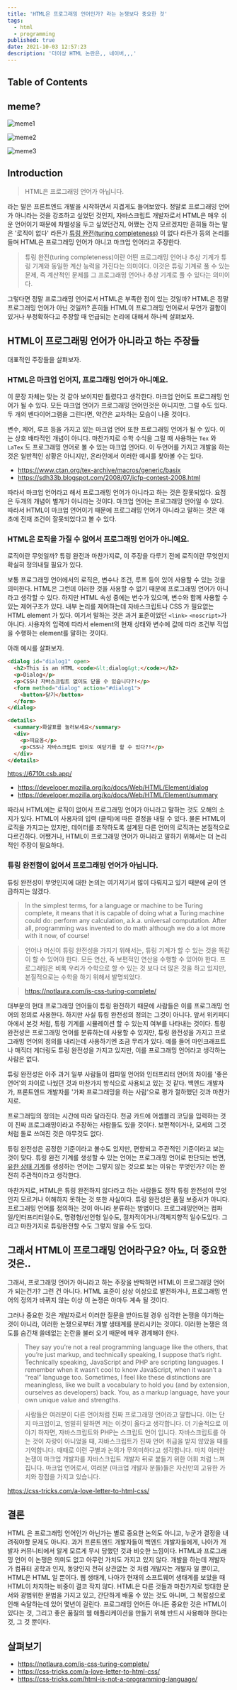 ```yaml
---
title: 'HTML은 프로그래밍 언어인가? 라는 논쟁보다 중요한 것'
tags:
  - html
  - programming
published: true
date: 2021-10-03 12:57:23
description: '더이상 HTML 논란은,, 네이버,,,'
---
```


## Table of Contents

## meme?

![meme1](https://i.redd.it/m41loixjno811.jpg)

![meme2](https://i.kym-cdn.com/photos/images/original/001/382/372/e8b.jpg)

![meme3](https://pbs.twimg.com/media/EPgQXItUcAAQE9V.jpg)

## Introduction

> HTML은 프로그래밍 언어가 아닙니다.

라는 말은 프론트엔드 개발을 시작하면서 지겹게도 들어보았다. 정말로 프로그래밍 언어가 아니라는 것을 강조하고 싶었던 것인지, 자바스크립트 개발자로서 HTML은 매우 쉬운 언어이기 때문에 차별성을 두고 싶었던건지, 어쨌는 건지 모르겠지만 흔히들 하는 말은 '로직이 없다' 라든가 [튜링 완전(turing completeness)](https://ko.wikipedia.org/wiki/%ED%8A%9C%EB%A7%81_%EC%99%84%EC%A0%84) 이 없다 라든가 등의 논리를 들며 HTML은 프로그래밍 언어가 아니고 마크업 언어라고 주장한다.

> 튜링 완전(turing completeness)이란 어떤 프로그래밍 언어나 추상 기계가 튜링 기계와 동일한 계산 능력을 가진다는 의미이다. 이것은 튜링 기계로 풀 수 있는 문제, 즉 계산적인 문제를 그 프로그래밍 언어나 추상 기계로 풀 수 있다는 의미이다.

그렇다면 정말 프로그래밍 언어로서 HTML은 부족한 점이 있는 것일까? HTML은 정말 프로그래밍 언어가 아닌 것일까? 흔히들 HTML이 프로그래밍 언어로서 무언가 결함이 있거나 부정확하다고 주장할 때 언급되는 논리에 대해서 하나씩 살펴보자.

## HTML이 프로그래밍 언어가 아니라고 하는 주장들

대표적인 주장들을 살펴보자.

### HTML은 마크업 언어지, 프로그래밍 언어가 아니예요.

이 문장 자체는 맞는 것 같아 보이지만 틀렸다고 생각한다. 마크업 언어도 프로그래밍 언어가 될 수 있다. 모든 마크업 언어가 프로그래밍 언어인것은 아니지만, 그럴 수도 있다. 두 개의 벤다이어그램을 그린다면, 약간은 교차하는 모습이 나올 것이다.

변수, 제어, 루프 등을 가지고 있는 마크업 언어 또한 프로그래밍 언어가 될 수 있다. 이는 상호 배타적인 개념이 아니다. 마찬가지로 수학 수식을 그릴 때 사용하는 `Tex` 와 `LaTex` 도 프로그래밍 언어로 볼 수 있는 마크업 언어다. 이 두언어를 가지고 개발을 하는 것은 일반적인 상황은 아니지만, 온라인에서 이러한 예시를 찾아볼 수는 있다.

- https://www.ctan.org/tex-archive/macros/generic/basix
- https://sdh33b.blogspot.com/2008/07/icfp-contest-2008.html

따라서 마크업 언어라고 해서 프로그래밍 언어가 아니라고 하는 것은 잘못되었다. 요점은 두개의 개념이 별개가 아니라는 것이다. 마크업 언어는 프로그래밍 언어일 수 있다. 따라서 HTML이 마크업 언어이기 때문에 프로그래밍 언어가 아니라고 말하는 것은 애초에 전재 조건이 잘못되었다고 볼 수 있다.

### HTML은 로직을 가질 수 없어서 프로그래밍 언어가 아니예요.

로직이란 무엇일까? 튜링 완전과 마찬가지로, 이 주장을 다루기 전에 로직이란 무엇인지 확실히 정의내릴 필요가 있다.

보통 프로그래밍 언어에서의 로직은, 변수나 조건, 루프 등이 있어 사용할 수 있는 것을 의미한다. HTML은 그런데 이러한 것을 사용할 수 없기 때문에 프로그래밍 언어가 아니라고 생각할 수 있다. 하지만 HTML 속성 중에는 변수가 있으며, 변수와 함께 사용할 수 있는 제어구조가 있다. 내부 논리를 제어하는데 자바스크립트나 CSS 가 필요없는 HTML element 가 있다. 여기서 말하는 것은 과거 표준이었던 `<link>` `<noscript>`가 아니다. 사용자의 입력에 따라서 element의 현재 상태와 변수에 값에 따라 조건부 작업을 수행하는 element를 말하는 것이다.

아래 예시를 살펴보자.

```html
<dialog id="dialog1" open>
  <h2>This is an HTML <code>&lt;dialog&gt;</code></h2>
  <p>Dialog</p>
  <p>CSS나 자바스크립트 없이도 닫을 수 있습니다?!</p>
  <form method="dialog" action="#dialog1">
    <button>닫기</button>
  </form>
</dialog>

<details>
  <summary>화살표를 눌러보세요</summary>
  <div>
    <p>띠요옹</p>
    <p>CSS나 자바스크립트 없이도 여닫기를 할 수 있다?!</p>
  </div>
</details>
```

https://6710t.csb.app/

- https://developer.mozilla.org/ko/docs/Web/HTML/Element/dialog
- https://developer.mozilla.org/ko/docs/Web/HTML/Element/summary

따라서 HTML에는 로직이 없어서 프로그래밍 언어가 아니라고 말하는 것도 오해의 소지가 있다. HTML이 사용자의 입력 (클릭)에 따른 결정을 내릴 수 있다. 물론 HTML이 로직을 가지고는 있지만, 데이터를 조작하도록 설계된 다른 언어의 로직과는 본질적으로 다르긴하다. 어쨌거나, HTML이 프로그래밍 언어가 아니라고 말하기 위해서는 더 논리적인 주장이 필요하다.

### 튜링 완전함이 없어서 프로그래밍 언어가 아닙니다.

튜링 완전성이 무엇인지에 대한 논의는 여기저기서 많이 다뤄지고 있기 때문에 굳이 언급하지는 않겠다.

> In the simplest terms, for a language or machine to be Turing complete, it means that it is capable of doing what a Turing machine could do: perform any calculation, a.k.a. universal computation. After all, programming was invented to do math although we do a lot more with it now, of course!

> 언어나 머신이 튜링 완전성을 가지기 위해서는, 튜링 기계가 할 수 있는 것을 똑같이 할 수 있어야 한다. 모든 연산, 즉 보편적인 연산을 수행할 수 있어야 한다. 프로그래밍은 비록 우리가 수학으로 할 수 있는 것 보다 더 많은 것을 하고 있지만, 본질적으로는 수학을 하기 위해서 발명되었다.

> https://notlaura.com/is-css-turing-complete/

대부분의 현대 프로그래밍 언어들이 튜링 완전하기 때문에 사람들은 이를 프로그래밍 언어의 정의로 사용한다. 하지만 사실 튜링 완전성의 정의는 그것이 아니다. 앞서 위키피디아에서 본것 처럼, 튜링 기계를 시뮬레이션 할 수 있는지 여부를 나타내는 것이다. 튜링 완전성은 프로그래밍 언어를 분류하는데 사용할 수 있지만, 튜링 완전성을 가지고 프로그래밍 언어의 정의를 내리는데 사용하기엔 조금 무리가 있다. 예를 들어 마인크래프트나 매직더 게더링도 튜링 완전성을 가지고 있지만, 이를 프로그래밍 언어라고 생각하는 사람은 없다.

튜링 완전성은 아주 과거 일부 사람들이 컴파일 언어와 인터프리터 언어의 차이를 '좋은 언어'의 차이로 나눴던 것과 마찬가지 방식으로 사용되고 있는 것 같다. 백엔드 개발자가, 프론트엔드 개발자를 '가짜 프로그래밍을 하는 사람'으로 평가 절하했던 것과 마찬가지로.

프로그래밍의 정의는 시간에 따라 달라진다. 천공 카드에 어셈블리 코딩을 입력하는 것이 진짜 프로그래밍이라고 주장하는 사람들도 있을 것이다. 보편적이거나, 모세의 그것 처럼 돌로 쓰여진 것은 아무것도 없다.

튜링 완전성은 공정한 기준이라고 볼수도 있지만, 편향되고 주관적인 기준이라고 보는 것이 맞다. 튜링 완전 기계를 생성할 수 있는 언어는 프로그래밍 언어로 판단되는 반면, [유한 상태 기계](https://ko.wikipedia.org/wiki/%EC%9C%A0%ED%95%9C_%EC%83%81%ED%83%9C_%EA%B8%B0%EA%B3%84)를 생성하는 언어는 그렇지 않는 것으로 보는 이유는 무엇인가? 이는 완전히 주관적이라고 생각한다.

마찬가지로, HTML은 튜링 완전하지 않다라고 하는 사람들도 정작 튜링 완전성이 무엇인지 모르거나 이해하지 못하는 것 또한 사실이다. 튜링 완전성은 품질 보증서가 아니다. 프로그래밍 언어를 정의하는 것이 아니라 분류하는 방법이다. 프로그래밍언어는 컴파일/인터프리터일수도, 명령형/선언형 일수도, 절차적이거나/객체지향적 일수도있다. 그리고 마찬가지로 튜링완전할 수도 그렇지 않을 수도 있다.

## 그래서 HTML이 프로그래밍 언어라구요? 아뇨, 더 중요한 것은..

그래서, 프로그래밍 언어가 아니라고 하는 주장을 반박하면 HTML이 프로그래밍 언어가 되는건가? 그런 건 아니다. HTML 표준이 상상 이상으로 발전하거나, 프로그래밍 언어의 정의가 바뀌지 않는 이상 이 논쟁은 아마두 계속 될 것이다.

그러나 중요한 것은 개발자로서 이러한 질문을 받아드릴 경우 심각한 논쟁을 야기하는 것이 아니라, 이러한 논쟁으로부터 개발 생태계를 분리시키는 것이다. 이러한 논쟁은 의도를 숨긴채 쓸데없는 논란을 불러 오기 때문에 매우 경계해야 한다.

> They say you’re not a real programming language like the others, that you’re just markup, and technically speaking, I suppose that’s right. Technically speaking, JavaScript and PHP are scripting languages. I remember when it wasn’t cool to know JavaScript, when it wasn’t a “real” language too. Sometimes, I feel like these distinctions are meaningless, like we built a vocabulary to hold you (and by extension, ourselves as developers) back. You, as a markup language, have your own unique value and strengths.

> 사람들은 여러분이 다른 언어처럼 진짜 프로그래밍 언어라고 말합니다. 이는 단지 마크업이고, 엄밀히 말하면 저는 이것이 옳다고 생각합니다. 더 기술적으로 이야기 하자면, 자바스크립트와 PHP는 스크립트 언어 입니다. 자바스크립트를 아는 것이 자랑이 아니었을 때, 자바스크립트가 진짜 언어 취급을 받지 않았을 때를 기억합니다. 때때로 이런 구별과 논의가 무의미하다고 생각합니다. 마치 이러한 논쟁이 마크업 개발자를 자바스크립트 개발자 뒤로 붙들기 위한 어휘 처럼 느껴집니다. 마크업 언어로서, 여러분 (마크업 개발자 분들)들은 자신만의 고유한 가치와 장점을 가지고 있습니다.

https://css-tricks.com/a-love-letter-to-html-css/

## 결론

HTML 은 프로그래밍 언어인가 아닌가는 별로 중요한 논의도 아니고, 누군가 결정을 내려줘야할 문제도 아니다. 과거 프론트엔드 개발자들이 백엔드 개발자들에게, 나아가 개발자 커뮤니티에서 알게 모르게 무시 당했던 것과 비슷한 느낌이다. HTML과 프로그래밍 언어 이 논쟁은 의미도 없고 아무런 가치도 가지고 있지 않다. 개발을 하는데 개발자가 컴퓨터 공학과 인지, 동양인지 전혀 상관없는 것 처럼 개발자는 개발자 일 뿐이고, HTML은 HTML 일 뿐이다. 웹 생태계, 나아가 현재의 소프트웨어 생태계를 보았을 때 HTML이 차지하는 비중이 결코 작지 않다. HTML은 다른 것들과 마찬가지로 방대한 문서와 광범위한 문법을 가지고 있고, 간단하게 배울 수 있는 것도 아니며, 그 복잡성으로 인해 숙달하는데 있어 몇년이 걸린다. 프로그래밍 언어든 아니든 중요한 것은 HTML이 있다는 것, 그리고 좋은 품질의 웹 애플리케이션을 만들기 위해 반드시 사용해야 한다는 것, 그 것 뿐이다.

## 살펴보기

- https://notlaura.com/is-css-turing-complete/
- https://css-tricks.com/a-love-letter-to-html-css/
- https://css-tricks.com/html-is-not-a-programming-language/
